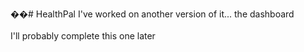 ��#   H e a l t h P a l 
I've worked on another version of it... the dashboard<br><br>
I'll probably complete this one later
 
 
